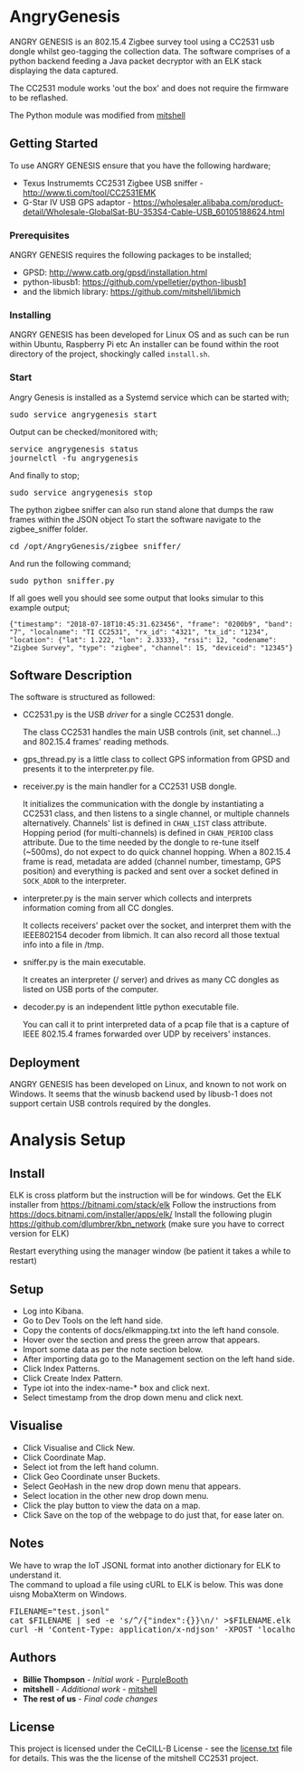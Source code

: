 # AngryGenesis

ANGRY GENESIS is an 802.15.4 Zigbee survey tool using a CC2531 usb dongle whilst geo-tagging the collection data. The software comprises of a python backend feeding a Java packet decryptor with an ELK stack displaying the data captured.

The CC2531 module works 'out the box' and does not require the firmware to be reflashed.

The Python module was modified from [mitshell](https://github.com/mitshell/CC2531)

## Getting Started

To use ANGRY GENESIS ensure that you have the following hardware;

* Texus Instrumemts CC2531 Zigbee USB sniffer - http://www.ti.com/tool/CC2531EMK
* G-Star IV USB GPS adaptor - https://wholesaler.alibaba.com/product-detail/Wholesale-GlobalSat-BU-353S4-Cable-USB_60105188624.html

### Prerequisites

ANGRY GENESIS requires the following packages to be installed;

* GPSD: http://www.catb.org/gpsd/installation.html
* python-libusb1: https://github.com/vpelletier/python-libusb1
* and the libmich library: https://github.com/mitshell/libmich

### Installing

ANGRY GENESIS has been developed for Linux OS and as such can be run within Ubuntu, Raspberry Pi etc
An installer can be found within the root directory of the project, shockingly called `install.sh`. 


### Start

Angry Genesis is installed as a Systemd service which can be started with;
<pre>
sudo service angrygenesis start
</pre>
Output can be checked/monitored with;
<pre>
service angrygenesis status
journelctl -fu angrygenesis
</pre>
And finally to stop;
<pre>
sudo service angrygenesis stop
</pre> 

The python zigbee sniffer can also run stand alone that dumps the raw frames within the JSON object
To start the software navigate to the zigbee_sniffer folder.

<pre>
cd /opt/AngryGenesis/zigbee_sniffer/
</pre>

And run the following command;

<pre>
sudo python sniffer.py
</pre>

If all goes well you should see some output that looks simular to this example output;

```
{"timestamp": "2018-07-18T10:45:31.623456", "frame": "0200b9", "band": "7", "localname": "TI CC2531", "rx_id": "4321", "tx_id": "1234", "location": {"lat": 1.222, "lon": 2.3333}, "rssi": 12, "codename": "Zigbee Survey", "type": "zigbee", "channel": 15, "deviceid": "12345"}
```

## Software Description

The software is structured as followed:

* CC2531.py is the USB *driver* for a single CC2531 dongle.

   The class CC2531 handles the main USB controls (init, set channel...) and 
   802.15.4 frames' reading methods.

* gps_thread.py is a little class to collect GPS information from GPSD and presents it to the interpreter.py file.

* receiver.py is the main handler for a CC2531 USB dongle.

   It initializes the communication with the dongle by instantiating a CC2531 
   class, and then listens to a single channel, or multiple channels
   alternatively. Channels' list is defined in `CHAN_LIST` class attribute. 
   Hopping period (for multi-channels) is defined in `CHAN_PERIOD` class
   attribute. Due to the time needed by the dongle to re-tune itself (~500ms), 
   do not expect to do quick channel hopping. When a 802.15.4 frame is read,
   metadata are added (channel number, timestamp, GPS position) and everything
   is packed and sent over a socket defined in `SOCK_ADDR` to the interpreter.

* interpreter.py is the main server which collects and interprets information coming from all CC dongles.
   
   It collects receivers' packet over the socket, and interpret them with the IEEE802154 decoder from libmich. It can also record all those textual info into a file in /tmp.

* sniffer.py is the main executable.
   
   It creates an interpreter (/ server) and drives as many CC dongles as listed 
   on USB ports of the computer.

* decoder.py is an independent little python executable file.

   You can call it to print interpreted data of a pcap file that is a capture 
   of IEEE 802.15.4 frames forwarded over UDP by receivers' instances.

## Deployment

ANGRY GENESIS has been developed on Linux, and known to not work on Windows. It seems that the winusb backend used by libusb-1 does not support certain USB controls required by the dongles.



# Analysis Setup
## Install
ELK is cross platform but the instruction will be for windows.
Get the ELK installer from https://bitnami.com/stack/elk
Follow the instructions from https://docs.bitnami.com/installer/apps/elk/
Install the following plugin https://github.com/dlumbrer/kbn_network (make sure you have to correct version for ELK)

Restart everything using the manager window (be patient it takes a while to restart)

## Setup
* Log into Kibana.
* Go to Dev Tools on the left hand side.
* Copy the contents of docs/elkmapping.txt into the left hand console.
* Hover over the section and press the green arrow that appears.
* Import some data as per the note section below.
* After importing data go to the Management section on the left hand side.
* Click Index Patterns.
* Click Create Index Pattern.
* Type iot into the index-name-* box and click next.
* Select timestamp from the drop down menu and click next.

## Visualise
* Click Visualise and Click New.
* Click Coordinate Map.
* Select iot from the left hand column.
* Click Geo Coordinate unser Buckets.
* Select GeoHash in the new drop down menu that appears.
* Select location in the other new drop down menu.
* Click the play button to view the data on a map.
* Click Save on the top of the webpage to do just that, for ease later on.

## Notes
We have to wrap the IoT JSONL format into another dictionary for ELK to understand it.   
The command to upload a file using cURL to ELK is below. This was done uisng MobaXterm on Windows.

<pre>
FILENAME="test.jsonl"
cat $FILENAME | sed -e 's/^/{"index":{}}\n/' >$FILENAME.elk
curl -H 'Content-Type: application/x-ndjson' -XPOST 'localhost:9200/iot/doc/_bulk?pretty' --data-binary @$FILENAME.elk >/dev/null
</pre>


## Authors

* **Billie Thompson** - *Initial work* - [PurpleBooth](https://github.com/PurpleBooth)
* **mitshell** - *Additional work* - [mitshell](https://github.com/mitshell/CC2531)
* **The rest of us** - *Final code changes*

## License

This project is licensed under the CeCILL-B License - see the [license.txt](license.txt) file for details.
This was the the license of the mitshell CC2531 project.



